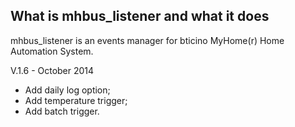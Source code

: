 ## What is mhbus_listener and what it does

mhbus_listener is an events manager for bticino MyHome(r) Home Automation System.

V.1.6 - October 2014
* Add daily log option;
* Add temperature trigger;
* Add batch trigger.

